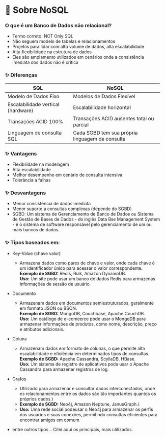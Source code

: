# 📔 Sobre NoSQL 

### O que é um Banco de Dados não relacional? 

- Termo correto: NOT Only SQL 
- Não seguem modelo de tabelas e relacionamentos
- Projetos para lidar com alto volume de dados, alta escalabilidade
- Alta flexibilidade na estrutura de dados
- Eles são amplamento utilizados em cenários onde a consistência imediata dos dados não é crítica

### ✨ Diferenças 

| SQL                 | NoSQL                      | 
| ------------------- | -------------------------- |
| Modelo de Dados Fixo| Modelos de Dados Flexível | 
| Escalabilidade vertical (hardware)| Escalabilidade horizontal |
| Transações ACID 100% | Transações ACID ausentes total ou parcial |
|Linguagem de consulta SQL |Cada SGBD tem sua própria linguagem de consulta |

### ✨ Vantagens 

- Flexibilidade na modelagem
- Alta escalabilidade
- Melhor desempenho em cenário de consulta intensiva
- Tolerância a falhas

### ✨ Desvantagens

- Menor consistência de dados imediata
- Menor suporte a consultas complexas (depende do SGBD)
- SGBD: Um sistema de Gerenciamento de Banco de Dados ou Sistema de Gestão de Bases de Dados - do inglês Data Bse Management System - é o sistema de software responsável pelo gerenciamento de um ou mais bancos de dados.

### ✨ Tipos baseados em: 
- Key-Value (chave valor)
  -  Armazena dados como pares de chave e valor, onde cada chave é um identificador único para acessar o valor correspondente.\
  **Exemplo de SGBD:** Redis, Riak, Amazon DynamoDB.\
  **Uso:** Um site pode usar um banco de dados Redis para armazenas informações de sessão de usuário.

- Documento 
  - Armazenam dados em documentos semiestruturados, geralmente em formato JSON ou BSON.\
  **Exemplo de SGBD:** MongoDB, Couchbase, Apache CouchDB.\
  **Uso:** Um catálogo de e-comeerce pode usar o MongoDB para armazenar informações de produtos, como nome, descrição, preço e atributos adicionais. 

- Coluna 
  - Armazenam dados em formato de colunas, o que permite alta escalabilidade e eficiência em determinados tipos de consultas.\
  **Exemplo de SGBD:** Apache Cassandra, ScyllaDB, HBase.\
  **Uso:** Um sistema de registro de aplicativos pode usar o Apache Cassandra para armazenar registros de log. 

- Grafos 
  - Utilizado para armazenar e consultar dados interconectados, onde os relacionamentos entre os dados são tão importantes quantos os próprios dados.\
  - **Exemplo de SGBD:** Neo4j, Amazon Neptune, JanusGraph.\
  - **Uso:** Uma rede social podeusar o Neo4j para armazenar os perfis dos usuários e suas conexões, permitindo consultas eficientes para encontrar amigos em comum.

- entre outros tipos... Citei aqui os principais, mais utilizados.

